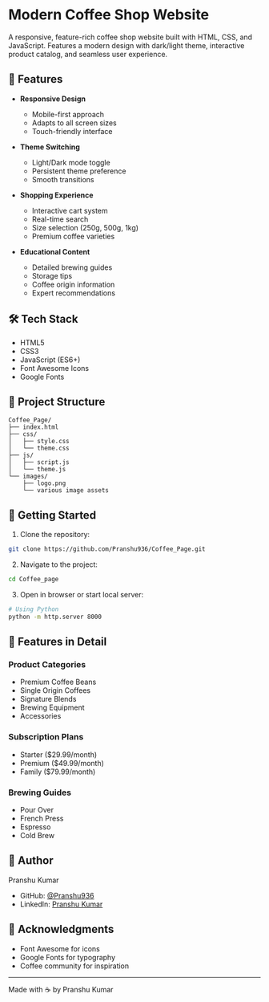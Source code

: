 # Modern Coffee Shop Website

A responsive, feature-rich coffee shop website built with HTML, CSS, and JavaScript. Features a modern design with dark/light theme, interactive product catalog, and seamless user experience.

## 🚀 Features

- **Responsive Design**
  - Mobile-first approach
  - Adapts to all screen sizes
  - Touch-friendly interface

- **Theme Switching**
  - Light/Dark mode toggle
  - Persistent theme preference
  - Smooth transitions

- **Shopping Experience**
  - Interactive cart system
  - Real-time search
  - Size selection (250g, 500g, 1kg)
  - Premium coffee varieties

- **Educational Content**
  - Detailed brewing guides
  - Storage tips
  - Coffee origin information
  - Expert recommendations

## 🛠️ Tech Stack

- HTML5
- CSS3
- JavaScript (ES6+)
- Font Awesome Icons
- Google Fonts

## 📁 Project Structure

```
Coffee_Page/
├── index.html
├── css/
│   ├── style.css
│   └── theme.css
├── js/
│   ├── script.js
│   └── theme.js
└── images/
    ├── logo.png
    └── various image assets
```

## 🚦 Getting Started

1. Clone the repository:
```bash
git clone https://github.com/Pranshu936/Coffee_Page.git
```

2. Navigate to the project:
```bash
cd Coffee_page
```

3. Open in browser or start local server:
```bash
# Using Python
python -m http.server 8000
```

## 🎨 Features in Detail

### Product Categories
- Premium Coffee Beans
- Single Origin Coffees
- Signature Blends
- Brewing Equipment
- Accessories

### Subscription Plans
- Starter ($29.99/month)
- Premium ($49.99/month)
- Family ($79.99/month)

### Brewing Guides
- Pour Over
- French Press
- Espresso
- Cold Brew


## 👤 Author

Pranshu Kumar
- GitHub: [@Pranshu936](https://github.com/Pranshu936)
- LinkedIn: [Pranshu Kumar](https://www.linkedin.com/in/pranshu-kumar-iitm/)

## 🙏 Acknowledgments

- Font Awesome for icons
- Google Fonts for typography
- Coffee community for inspiration

---
Made with ☕ by Pranshu Kumar
